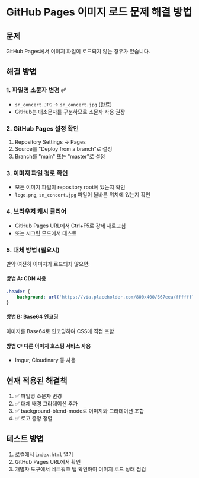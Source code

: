 # GitHub Pages 이미지 로드 문제 해결 방법

## 문제
GitHub Pages에서 이미지 파일이 로드되지 않는 경우가 있습니다.

## 해결 방법

### 1. 파일명 소문자 변경 ✅
- `sn_concert.JPG` → `sn_concert.jpg` (완료)
- GitHub는 대소문자를 구분하므로 소문자 사용 권장

### 2. GitHub Pages 설정 확인
1. Repository Settings → Pages
2. Source를 "Deploy from a branch"로 설정
3. Branch를 "main" 또는 "master"로 설정

### 3. 이미지 파일 경로 확인
- 모든 이미지 파일이 repository root에 있는지 확인
- `logo.png`, `sn_concert.jpg` 파일이 올바른 위치에 있는지 확인

### 4. 브라우저 캐시 클리어
- GitHub Pages URL에서 Ctrl+F5로 강제 새로고침
- 또는 시크릿 모드에서 테스트

### 5. 대체 방법 (필요시)
만약 여전히 이미지가 로드되지 않으면:

#### 방법 A: CDN 사용
```css
.header {
    background: url('https://via.placeholder.com/800x400/667eea/ffffff?text=Concert+Background');
}
```

#### 방법 B: Base64 인코딩
이미지를 Base64로 인코딩하여 CSS에 직접 포함

#### 방법 C: 다른 이미지 호스팅 서비스 사용
- Imgur, Cloudinary 등 사용

## 현재 적용된 해결책
1. ✅ 파일명 소문자 변경
2. ✅ 대체 배경 그라데이션 추가
3. ✅ background-blend-mode로 이미지와 그라데이션 조합
4. ✅ 로고 중앙 정렬

## 테스트 방법
1. 로컬에서 `index.html` 열기
2. GitHub Pages URL에서 확인
3. 개발자 도구에서 네트워크 탭 확인하여 이미지 로드 상태 점검


